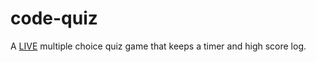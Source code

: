 # code-quiz
A [LIVE](https://alexmayberry.github.io/code-quiz/) multiple choice quiz game that keeps a timer and high score log.
